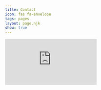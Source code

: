 ```yaml
---
title: Contact
icon: fas fa-envelope
tags: pages
layout: page.njk
show: true
---
```

<iframe src="https://docs.google.com/forms/d/e/1FAIpQLSdQTFJB0KYtNrZZmeURUITUNLOFYIn-8mL3mh9OMwPVEgT4ZQ/viewform?embedded=true" class="w-full h-screen relative p-2" frameborder="0" marginheight="0" marginwidth="0" style="100vw">Loading…</iframe>
